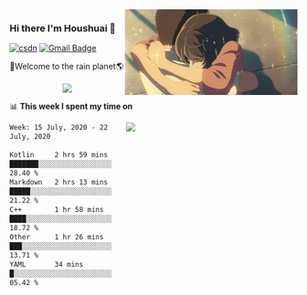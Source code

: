 <img  align='right' height="150" src="https://github.com/LikeRainDay/LikeRainDay/blob/master/pic/img_rain_1.gif?raw=true">



### Hi there I'm Houshuai :lemon:

[![csdn](https://img.shields.io/badge/-csdn-c14438?style=flat-square&logo=c&logoColor=white)](https://blog.csdn.net/qq_15807167)
[![Gmail Badge](https://img.shields.io/badge/-gmail-c14438?style=flat-square&logo=Gmail&logoColor=white&link=mailto:houshuai0816@gmail.com)](mailto:houshuai0816@gmail.com)

🚀Welcome to the rain planet🌎

<center>
<img align='center'  src="https://source.unsplash.com/random/1200x600">
</center>

📊 **This week I spent my time on**

<img align='right'   width="300" src="https://github-readme-stats.vercel.app/api?username=LikeRainDay&show_icons=true&title_color=fff&icon_color=79ff97&text_color=9f9f9f&bg_color=151515">

<!--START_SECTION:waka-->
```text
Week: 15 July, 2020 - 22 July, 2020

Kotlin     2 hrs 59 mins   ███████░░░░░░░░░░░░░░░░░░   28.40 % 
Markdown   2 hrs 13 mins   █████░░░░░░░░░░░░░░░░░░░░   21.22 % 
C++        1 hr 58 mins    ████░░░░░░░░░░░░░░░░░░░░░   18.72 % 
Other      1 hr 26 mins    ███░░░░░░░░░░░░░░░░░░░░░░   13.71 % 
YAML       34 mins         █░░░░░░░░░░░░░░░░░░░░░░░░   05.42 %
```
<!--END_SECTION:waka-->
